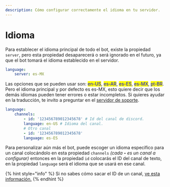 ```yaml
---
description: Cómo configurar correctamente el idioma en tu servidor.
---
```


# Idioma

Para establecer el idioma principal de todo el bot, existe la propiedad `server`, pero esta propiedad desaparecerá o será ignorado en el futuro, ya que el bot tomará el idioma establecido en el servidor.

```yaml
language:
    server: es-MX
```

Las opciones que se pueden usar son: <mark style="color:blue;">en-US</mark>, <mark style="color:green;"></mark> <mark style="color:blue;">es-AR</mark>, <mark style="color:blue;">es-ES</mark>, <mark style="color:blue;">es-MX</mark>, <mark style="color:blue;">pt-BR</mark>. Pero el idioma principal y por defecto es es-MX, esto quiere decir que los demás idiomas pueden tener errores o estar incompletos. Si quieres ayudar en la traducción, te invito a preguntar en el [servidor de soporte](../soporte.md).

```yaml
language:
    channels:
        - id: '123456789012345678' # Id del canal de discord.
        language: en-US # Idioma del canal.
        # Otro canal
        - id: '123456789012345678'
        language: es-ES
```

Para personalizar aún más el bot, puede escoger un idioma específico para un canal colocándolo en esta propiedad `channels` _(cada **-** es un canal a configurar)_ entonces en la propiedad `id` colocarás el ID del canal de texto, en la propiedad `language` será el idioma que se usará en ese canal.

{% hint style="info" %}
Si no sabes cómo sacar el ID de un canal, [ve esta información.](../preguntas-frecuentes.md#como-saco-un-id-de-un-canal-rol-o-usuario)
{% endhint %}
